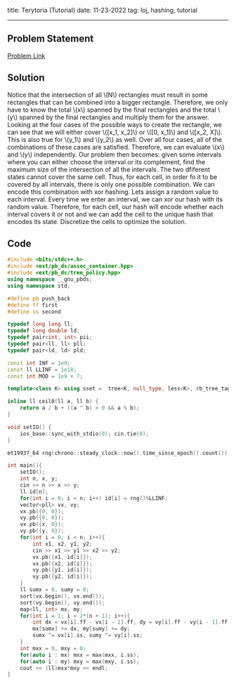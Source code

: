 title: Terytoria (Tutorial)
date: 11-23-2022
tag: loj, hashing, tutorial

---

## Problem Statement

[Problem Link](https://loj.ac/p/3220)

## Solution

Notice that the intersection of all \\(N\\) rectangles must result in some rectangles that can be combined into a bigger rectangle. Therefore, we only have to know the total \\(x\\) spanned by the final rectangles and the total \\(y\\) spanned by the final rectangles and multiply them for the answer. Looking at the four cases of the possible ways to create the rectangle, we can see that we will either cover \\([x_1, x_2]\\) or \\([0, x_1]\\) and \\([x_2, X]\\). This is also true for \\(y_1\\) and \\(y_2\\) as well. Over all four cases, all of the combinations of these cases are satisfied. Therefore, we can evaluate \\(x\\) and \\(y\\) independently. Our problem then becomes: given some intervals where you can either choose the interval or its complement, find the maximum size of the intersection of all the intervals. The two dfiferent states cannot cover the same cell. Thus, for each cell, in order fo it to be covered by all intervals, there is only one possible combination. We can encode this combination with xor hashing. Lets assign a random value to each interval. Every time we enter an interval, we can xor our hash with its random value. Therefore, for each cell, our hash will encode whether each interval covers it or not and we can add the cell to the unique hash that encodes its state. Discretize the cells to optimize the solution.

## Code

```c++
#include <bits/stdc++.h>
#include <ext/pb_ds/assoc_container.hpp>
#include <ext/pb_ds/tree_policy.hpp>
using namespace __gnu_pbds;
using namespace std;

#define pb push_back
#define ff first
#define ss second

typedef long long ll;
typedef long double ld;
typedef pair<int, int> pii;
typedef pair<ll, ll> pll;
typedef pair<ld, ld> pld;

const int INF = 1e9;
const ll LLINF = 1e18;
const int MOD = 1e9 + 7;

template<class K> using sset =  tree<K, null_type, less<K>, rb_tree_tag, tree_order_statistics_node_update>;

inline ll ceil0(ll a, ll b) {
    return a / b + ((a ^ b) > 0 && a % b);
}

void setIO() {
    ios_base::sync_with_stdio(0); cin.tie(0);
}

mt19937_64 rng(chrono::steady_clock::now().time_since_epoch().count());

int main(){
    setIO();
    int n, x, y;
    cin >> n >> x >> y;
    ll id[n];
    for(int i = 0; i < n; i++) id[i] = rng()%LLINF;
    vector<pll> vx, vy;
    vx.pb({0, 0});
    vy.pb({0, 0});
    vx.pb({x, 0});
    vy.pb({y, 0});
    for(int i = 0; i < n; i++){
        int x1, x2, y1, y2;
        cin >> x1 >> y1 >> x2 >> y2;
        vx.pb({x1, id[i]});
        vx.pb({x2, id[i]});
        vy.pb({y1, id[i]});
        vy.pb({y2, id[i]});
    }
    ll sumx = 0, sumy = 0;
    sort(vx.begin(), vx.end()); 
    sort(vy.begin(), vy.end());
    map<ll, int> mx, my;
    for(int i = 1; i < 2*(n + 1); i++){
        int dx = vx[i].ff - vx[i - 1].ff, dy = vy[i].ff - vy[i - 1].ff;
        mx[sumx] += dx, my[sumy] += dy;
        sumx ^= vx[i].ss, sumy ^= vy[i].ss;
    }
    int mxx = 0, mxy = 0;
    for(auto i : mx) mxx = max(mxx, i.ss);
    for(auto i : my) mxy = max(mxy, i.ss);
    cout << (ll)mxx*mxy << endl;
}
```
